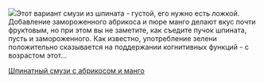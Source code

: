 <!--2025-05-21 14:50:50-->
<div class="yb">
  <div class="rss povarenok"><a href="https://www.povarenok.ru/recipes/show/182688/"><img src="https://www.povarenok.ru/data/cache/2025may/21/37/3177448_81170-640x480.jpg"></a>Этот вариант смузи из шпината - густой, его нужно есть ложкой. Добавление замороженного абрикоса и пюре манго делают вкус почти фруктовым, но при этом вы не заметите, как съедите пучок шпината, пусть и замороженного. Как известно, употребление зелени положительно сказывается на поддержании когнитивных функций - с возрастом этот... <p class="titl"><a href="https://www.povarenok.ru/recipes/show/182688/">Шпинатный смузи с абрикосом и манго</a></p></div>
</div>
